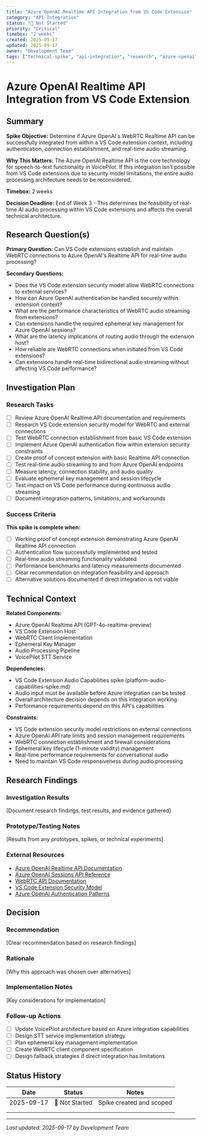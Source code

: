 ```yaml
---
title: "Azure OpenAI Realtime API Integration from VS Code Extension"
category: "API Integration"
status: "🔴 Not Started"
priority: "Critical"
timebox: "2 weeks"
created: 2025-09-17
updated: 2025-09-17
owner: "Development Team"
tags: ["technical-spike", "api-integration", "research", "azure-openai"]
---
```


# Azure OpenAI Realtime API Integration from VS Code Extension

## Summary

**Spike Objective:** Determine if Azure OpenAI's WebRTC Realtime API can be successfully integrated from within a VS Code extension context, including authentication, connection establishment, and real-time audio streaming.

**Why This Matters:** The Azure OpenAI Realtime API is the core technology for speech-to-text functionality in VoicePilot. If this integration isn't possible from VS Code extensions due to security model limitations, the entire audio processing architecture needs to be reconsidered.

**Timebox:** 2 weeks

**Decision Deadline:** End of Week 3 - This determines the feasibility of real-time AI audio processing within VS Code extensions and affects the overall technical architecture.

## Research Question(s)

**Primary Question:** Can VS Code extensions establish and maintain WebRTC connections to Azure OpenAI's Realtime API for real-time audio processing?

**Secondary Questions:**

- Does the VS Code extension security model allow WebRTC connections to external services?
- How can Azure OpenAI authentication be handled securely within extension context?
- What are the performance characteristics of WebRTC audio streaming from extensions?
- Can extensions handle the required ephemeral key management for Azure OpenAI sessions?
- What are the latency implications of routing audio through the extension host?
- How reliable are WebRTC connections when initiated from VS Code extensions?
- Can extensions handle real-time bidirectional audio streaming without affecting VS Code performance?

## Investigation Plan

### Research Tasks

- [ ] Review Azure OpenAI Realtime API documentation and requirements
- [ ] Research VS Code extension security model for WebRTC and external connections
- [ ] Test WebRTC connection establishment from basic VS Code extension
- [ ] Implement Azure OpenAI authentication flow within extension security constraints
- [ ] Create proof of concept extension with basic Realtime API connection
- [ ] Test real-time audio streaming to and from Azure OpenAI endpoints
- [ ] Measure latency, connection stability, and audio quality
- [ ] Evaluate ephemeral key management and session lifecycle
- [ ] Test impact on VS Code performance during continuous audio streaming
- [ ] Document integration patterns, limitations, and workarounds

### Success Criteria

**This spike is complete when:**

- [ ] Working proof of concept extension demonstrating Azure OpenAI Realtime API connection
- [ ] Authentication flow successfully implemented and tested
- [ ] Real-time audio streaming functionality validated
- [ ] Performance benchmarks and latency measurements documented
- [ ] Clear recommendation on integration feasibility and approach
- [ ] Alternative solutions documented if direct integration is not viable

## Technical Context

**Related Components:**

- Azure OpenAI Realtime API (GPT-4o-realtime-preview)
- VS Code Extension Host
- WebRTC Client Implementation
- Ephemeral Key Manager
- Audio Processing Pipeline
- VoicePilot STT Service

**Dependencies:**

- VS Code Extension Audio Capabilities spike (platform-audio-capabilities-spike.md)
- Audio input must be available before Azure integration can be tested
- Overall architecture decision depends on this integration working
- Performance requirements depend on this API's capabilities

**Constraints:**

- VS Code extension security model restrictions on external connections
- Azure OpenAI API rate limits and session management requirements
- WebRTC connection establishment and firewall considerations
- Ephemeral key lifecycle (1-minute validity) management
- Real-time performance requirements for conversational audio
- Need to maintain VS Code responsiveness during audio processing

## Research Findings

### Investigation Results

[Document research findings, test results, and evidence gathered]

### Prototype/Testing Notes

[Results from any prototypes, spikes, or technical experiments]

### External Resources

- [Azure OpenAI Realtime API Documentation](https://learn.microsoft.com/en-us/azure/ai-foundry/openai/realtime-audio-quickstart)
- [Azure OpenAI Sessions API Reference](https://docs.microsoft.com/azure/cognitive-services/openai/reference)
- [WebRTC API Documentation](https://developer.mozilla.org/en-US/docs/Web/API/WebRTC_API)
- [VS Code Extension Security Model](https://code.visualstudio.com/api/references/extension-manifest)
- [Azure OpenAI Authentication Patterns](https://docs.microsoft.com/azure/cognitive-services/openai/reference#authentication)

## Decision

### Recommendation

[Clear recommendation based on research findings]

### Rationale

[Why this approach was chosen over alternatives]

### Implementation Notes

[Key considerations for implementation]

### Follow-up Actions

- [ ] Update VoicePilot architecture based on Azure integration capabilities
- [ ] Design STT service implementation strategy
- [ ] Plan ephemeral key management implementation
- [ ] Create WebRTC client component specification
- [ ] Design fallback strategies if direct integration has limitations

## Status History

| Date | Status | Notes |
|------|--------|-------|
| 2025-09-17 | 🔴 Not Started | Spike created and scoped |
| | | |
| | | |

---

_Last updated: 2025-09-17 by Development Team_
